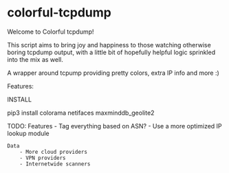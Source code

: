 # colorful-tcpdump

Welcome to Colorful tcpdump!

This script aims to bring joy and happiness to those watching
otherwise boring tcpdump output, with a little bit of hopefully
helpful logic sprinkled into the mix as well.

A wrapper around tcpump providing pretty colors, extra IP info and more :)

Features:

INSTALL

pip3 install colorama netifaces maxminddb_geolite2

TODO:
	Features
		- Tag everything based on ASN?
		- Use a more optimized IP lookup module

	Data
		- More cloud providers
		- VPN providers
		- Internetwide scanners
